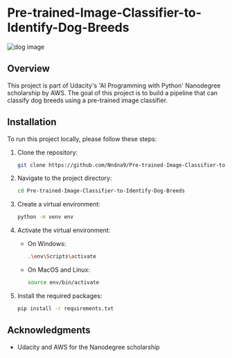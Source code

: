 # Pre-trained-Image-Classifier-to-Identify-Dog-Breeds
![dog image]([http://url/to/img.png](https://i.pinimg.com/originals/76/65/09/766509e5a7ee41214f49a84fbcafb114.jpg))

## Overview 
This project is part of Udacity's 'AI Programming with Python' Nanodegree scholarship by AWS. The goal of this project is to build a pipeline that can classify dog breeds using a pre-trained image classifier.


## Installation

To run this project locally, please follow these steps:

1. Clone the repository:

    ```bash
    git clone https://github.com/Nndna9/Pre-trained-Image-Classifier-to-Identify-Dog-Breeds.git
    ```

2. Navigate to the project directory:

    ```bash
    cd Pre-trained-Image-Classifier-to-Identify-Dog-Breeds
    ```

3. Create a virtual environment:

    ```bash
    python -m venv env
    ```

4. Activate the virtual environment:

    - On Windows:

        ```bash
        .\env\Scripts\activate
        ```

    - On MacOS and Linux:

        ```bash
        source env/bin/activate
        ```

5. Install the required packages:

    ```bash
    pip install -r requirements.txt
    ```


## Acknowledgments

- Udacity and AWS for the Nanodegree scholarship

